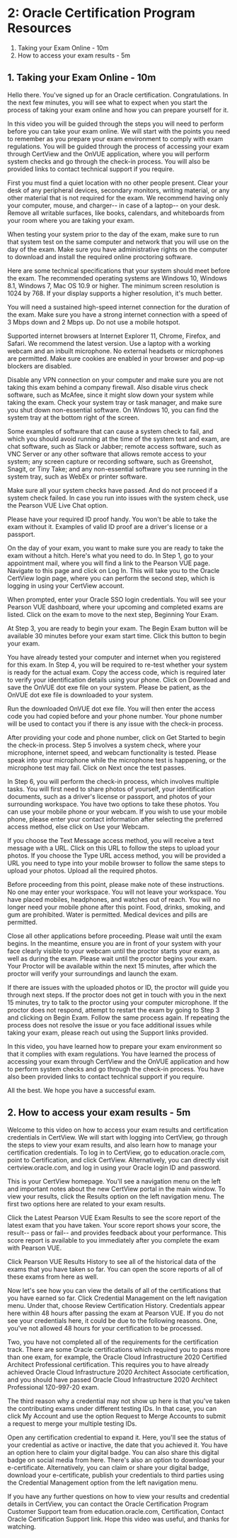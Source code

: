 # 2: Oracle Certification Program Resources

1. Taking your Exam Online - 10m
2. How to access your exam results - 5m

## 1. Taking your Exam Online - 10m

Hello there. You've signed up for an Oracle certification. Congratulations. In the next few minutes, you will see what to expect when you start the process of taking your exam online and how you can prepare yourself for it.

In this video you will be guided through the steps you will need to perform before you can take your exam online. We will start with the points you need to remember as you prepare your exam environment to comply with exam regulations. You will be guided through the process of accessing your exam through CertView and the OnVUE application, where you will perform system checks and go through the check-in process. You will also be provided links to contact technical support if you require.

First you must find a quiet location with no other people present. Clear your desk of any peripheral devices, secondary monitors, writing material, or any other material that is not required for the exam. We recommend having only your computer, mouse, and charger-- in case of a laptop-- on your desk. Remove all writable surfaces, like books, calendars, and whiteboards from your room where you are taking your exam.

When testing your system prior to the day of the exam, make sure to run that system test on the same computer and network that you will use on the day of the exam. Make sure you have administrative rights on the computer to download and install the required online proctoring software.

Here are some technical specifications that your system should meet before the exam. The recommended operating systems are Windows 10, Windows 8.1, Windows 7, Mac OS 10.9 or higher. The minimum screen resolution is 1024 by 768. If your display supports a higher resolution, it's much better.

You will need a sustained high-speed internet connection for the duration of the exam. Make sure you have a strong internet connection with a speed of 3 Mbps down and 2 Mbps up. Do not use a mobile hotspot.

Supported internet browsers at Internet Explorer 11, Chrome, Firefox, and Safari. We recommend the latest version. Use a laptop with a working webcam and an inbuilt microphone. No external headsets or microphones are permitted. Make sure cookies are enabled in your browser and pop-up blockers are disabled.

Disable any VPN connection on your computer and make sure you are not taking this exam behind a company firewall. Also disable virus check software, such as McAfee, since it might slow down your system while taking the exam. Check your system tray or task manager, and make sure you shut down non-essential software. On Windows 10, you can find the system tray at the bottom right of the screen.

Some examples of software that can cause a system check to fail, and which you should avoid running at the time of the system test and exam, are chat software, such as Slack or Jabber; remote access software, such as VNC Server or any other software that allows remote access to your system; any screen capture or recording software, such as Greenshot, Snagit, or Tiny Take; and any non-essential software you see running in the system tray, such as WebEx or printer software.

Make sure all your system checks have passed. And do not proceed if a system check failed. In case you run into issues with the system check, use the Pearson VUE Live Chat option.

Please have your required ID proof handy. You won't be able to take the exam without it. Examples of valid ID proof are a driver's license or a passport.

On the day of your exam, you want to make sure you are ready to take the exam without a hitch. Here's what you need to do. In Step 1, go to your appointment mail, where you will find a link to the Pearson VUE page. Navigate to this page and click on Log In. This will take you to the Oracle CertView login page, where you can perform the second step, which is logging in using your CertView account.

When prompted, enter your Oracle SSO login credentials. You will see your Pearson VUE dashboard, where your upcoming and completed exams are listed. Click on the exam to move to the next step, Beginning Your Exam.

At Step 3, you are ready to begin your exam. The Begin Exam button will be available 30 minutes before your exam start time. Click this button to begin your exam.

You have already tested your computer and internet when you registered for this exam. In Step 4, you will be required to re-test whether your system is ready for the actual exam. Copy the access code, which is required later to verify your identification details using your phone. Click on Download and save the OnVUE dot exe file on your system. Please be patient, as the OnVUE dot exe file is downloaded to your system.

Run the downloaded OnVUE dot exe file. You will then enter the access code you had copied before and your phone number. Your phone number will be used to contact you if there is any issue with the check-in process.

After providing your code and phone number, click on Get Started to begin the check-in process. Step 5 involves a system check, where your microphone, internet speed, and webcam functionality is tested. Please speak into your microphone while the microphone test is happening, or the microphone test may fail. Click on Next once the test passes.

In Step 6, you will perform the check-in process, which involves multiple tasks. You will first need to share photos of yourself, your identification documents, such as a driver's license or passport, and photos of your surrounding workspace. You have two options to take these photos. You can use your mobile phone or your webcam. If you wish to use your mobile phone, please enter your contact information after selecting the preferred access method, else click on Use your Webcam.

If you choose the Text Message access method, you will receive a text message with a URL. Click on this URL to follow the steps to upload your photos. If you choose the Type URL access method, you will be provided a URL you need to type into your mobile browser to follow the same steps to upload your photos. Upload all the required photos.

Before proceeding from this point, please make note of these instructions. No one may enter your workspace. You will not leave your workspace. You have placed mobiles, headphones, and watches out of reach. You will no longer need your mobile phone after this point. Food, drinks, smoking, and gum are prohibited. Water is permitted. Medical devices and pills are permitted.

Close all other applications before proceeding. Please wait until the exam begins. In the meantime, ensure you are in front of your system with your face clearly visible to your webcam until the proctor starts your exam, as well as during the exam. Please wait until the proctor begins your exam. Your Proctor will be available within the next 15 minutes, after which the proctor will verify your surroundings and launch the exam.

If there are issues with the uploaded photos or ID, the proctor will guide you through next steps. If the proctor does not get in touch with you in the next 15 minutes, try to talk to the proctor using your computer microphone. If the proctor does not respond, attempt to restart the exam by going to Step 3 and clicking on Begin Exam. Follow the same process again. If repeating the process does not resolve the issue or you face additional issues while taking your exam, please reach out using the Support links provided.

In this video, you have learned how to prepare your exam environment so that it complies with exam regulations. You have learned the process of accessing your exam through CertView and the OnVUE application and how to perform system checks and go through the check-in process. You have also been provided links to contact technical support if you require.

All the best. We hope you have a successful exam.

## 2. How to access your exam results - 5m

Welcome to this video on how to access your exam results and certification credentials in CertView. We will start with logging into CertView, go through the steps to view your exam results, and also learn how to manage your certification credentials. To log in to CertView, go to education.oracle.com, point to Certification, and click CertView. Alternatively, you can directly visit certview.oracle.com, and log in using your Oracle login ID and password.

This is your CertView homepage. You'll see a navigation menu on the left and important notes about the new CertView portal in the main window. To view your results, click the Results option on the left navigation menu. The first two options here are related to your exam results.

Click the Latest Pearson VUE Exam Results to see the score report of the latest exam that you have taken. Your score report shows your score, the result-- pass or fail-- and provides feedback about your performance. This score report is available to you immediately after you complete the exam with Pearson VUE.

Click Pearson VUE Results History to see all of the historical data of the exams that you have taken so far. You can open the score reports of all of these exams from here as well.

Now let's see how you can view the details of all of the certifications that you have earned so far. Click Credential Management on the left navigation menu. Under that, choose Review Certification History. Credentials appear here within 48 hours after passing the exam at Pearson VUE. If you do not see your credentials here, it could be due to the following reasons. One, you've not allowed 48 hours for your certification to be processed.

Two, you have not completed all of the requirements for the certification track. There are some Oracle certifications which required you to pass more than one exam, for example, the Oracle Cloud Infrastructure 2020 Certified Architect Professional certification. This requires you to have already achieved Oracle Cloud Infrastructure 2020 Architect Associate certification, and you should have passed Oracle Cloud Infrastructure 2020 Architect Professional 1Z0-997-20 exam.

The third reason why a credential may not show up here is that you've taken the contributing exams under different testing IDs. In that case, you can click My Account and use the option Request to Merge Accounts to submit a request to merge your multiple testing IDs.

Open any certification credential to expand it. Here, you'll see the status of your credential as active or inactive, the date that you achieved it. You have an option here to claim your digital badge. You can also share this digital badge on social media from here. There's also an option to download your e-certificate. Alternatively, you can claim or share your digital badge, download your e-certificate, publish your credentials to third parties using the Credential Management option from the left navigation menu.

If you have any further questions on how to view your results and credential details in CertView, you can contact the Oracle Certification Program Customer Support team from education.oracle.com, Certification, Contact Oracle Certification Support link. Hope this video was useful, and thanks for watching.
